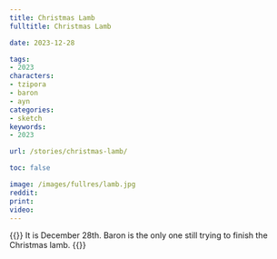 ```yaml
---
title: Christmas Lamb
fulltitle: Christmas Lamb

date: 2023-12-28

tags:
- 2023
characters:
- tzipora
- baron
- ayn
categories:
- sketch
keywords:
- 2023

url: /stories/christmas-lamb/

toc: false

image: /images/fullres/lamb.jpg
reddit:
print:
video:
---
```

{{<note caption>}}
It is December 28th. Baron is the only one still trying to finish the Christmas lamb.
{{</note>}}